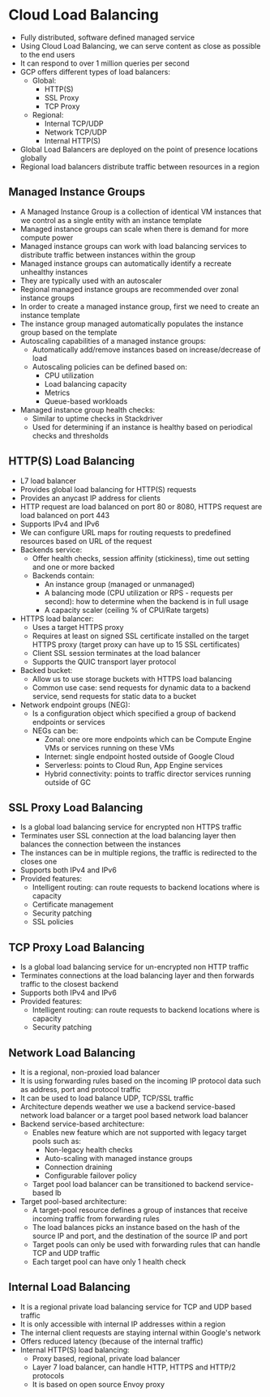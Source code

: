 # Cloud Load Balancing

- Fully distributed, software defined managed service
- Using Cloud Load Balancing, we can serve content as close as possible to the end users
- It can respond to over 1 million queries per second
- GCP offers different types of load balancers:
    - Global:
        - HTTP(S)
        - SSL Proxy
        - TCP Proxy
    - Regional:
        - Internal TCP/UDP
        - Network TCP/UDP
        - Internal HTTP(S)
- Global Load Balancers are deployed on the point of presence locations globally
- Regional load balancers distribute traffic between resources in a region

## Managed Instance Groups

- A Managed Instance Group is a collection of identical VM instances that we control as a single entity with an instance template
- Managed instance groups can scale when there is demand for more compute power
- Managed instance groups can work with load balancing services to distribute traffic between instances within the group
- Managed instance groups can automatically identify a recreate unhealthy instances
- They are typically used with an autoscaler
- Regional managed instance groups are recommended over zonal instance groups
- In order to create a managed instance group, first we need to create an instance template
- The instance group managed automatically populates the instance group based on the template
- Autoscaling capabilities of a managed instance groups:
    - Automatically add/remove instances based on increase/decrease of load
    - Autoscaling policies can be defined based on:
        - CPU utilization
        - Load balancing capacity
        - Metrics
        - Queue-based workloads
- Managed instance group health checks:
    - Similar to uptime checks in Stackdriver
    - Used for determining if an instance is healthy based on periodical checks and thresholds

## HTTP(S) Load Balancing

- L7 load balancer
- Provides global load balancing for HTTP(S) requests
- Provides an anycast IP address for clients
- HTTP request are load balanced on port 80 or 8080, HTTPS request are load balanced on port 443
- Supports IPv4 and IPv6
- We can configure URL maps for routing requests to predefined resources based on URL of the request
- Backends service:
    - Offer health checks, session affinity (stickiness), time out setting and one or more backed
    - Backends contain:
        - An instance group (managed or unmanaged)
        - A balancing mode (CPU utilization or RPS - requests per second): how to determine when the backend is in full usage
        - A capacity scaler (ceiling % of CPU/Rate targets)
- HTTPS load balancer:
    - Uses a target HTTPS proxy
    - Requires at least on signed SSL certificate installed on the target HTTPS proxy (target proxy can have up to 15 SSL certificates)
    - Client SSL session terminates at the load balancer
    - Supports the QUIC transport layer protocol
- Backed bucket:
    - Allow us to use storage buckets with HTTPS load balancing
    - Common use case: send requests for dynamic data to a backend service, send requests for static data to a bucket
- Network endpoint groups (NEG):
    - Is a configuration object which specified a group of backend endpoints or services
    - NEGs can be:
        - Zonal: one ore more endpoints which can be Compute Engine VMs or services running on these VMs
        - Internet: single endpoint hosted outside of Google Cloud
        - Serverless: points to Cloud Run, App Engine services
        - Hybrid connectivity: points to traffic director services running outside of GC

## SSL Proxy Load Balancing

- Is a global load balancing service for encrypted non HTTPS traffic
- Terminates user SSL connection at the load balancing layer then balances the connection between the instances
- The instances can be in multiple regions, the traffic is redirected to the closes one
- Supports both IPv4 and IPv6
- Provided features:
    - Intelligent routing: can route requests to backend locations where is capacity
    - Certificate management
    - Security patching
    - SSL policies

## TCP Proxy Load Balancing

- Is a global load balancing service for un-encrypted non HTTP traffic
- Terminates connections at the load balancing layer and then forwards traffic to the closest backend
- Supports both IPv4 and IPv6
- Provided features:
    - Intelligent routing: can route requests to backend locations where is capacity
    - Security patching

## Network Load Balancing

- It is a regional, non-proxied load balancer
- It is using forwarding rules based on the incoming IP protocol data such as address, port and protocol traffic
- It can be used to load balance UDP, TCP/SSL traffic
- Architecture depends weather we use a backend service-based network load balancer or a target pool based network load balancer
- Backend service-based architecture:
    - Enables new feature which are not supported with legacy target pools such as:
        - Non-legacy health checks
        - Auto-scaling with managed instance groups
        - Connection draining
        - Configurable failover policy
    - Target pool load balancer can be transitioned to backend service-based lb
- Target pool-based architecture:
    - A target-pool resource defines a group of instances that receive incoming traffic from forwarding rules
    - The load balances picks an instance based on the hash of the source IP and port, and the destination of the source IP and port
    - Target pools can only be used with forwarding rules that can handle TCP and UDP traffic
    - Each target pool can have only 1 health check

## Internal Load Balancing

- It is a regional private load balancing service for TCP and UDP based traffic
- It is only accessible with internal IP addresses within a region
- The internal client requests are staying internal within Google's network
- Offers reduced latency (because of the internal traffic)
- Internal HTTP(S) load balancing:
    - Proxy based, regional, private load balancer
    - Layer 7 load balancer, can handle HTTP, HTTPS and HTTP/2 protocols
    - It is based on open source Envoy proxy